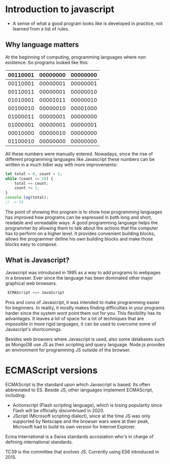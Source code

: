 # Introduction to javascript

* A sense of what a good program looks like is developed in practice, not learned from a list of rules.

## Why language matters

At the beginning of computing, programming languages where non existence. So programs looked like this:

| 00110001 | 00000000 | 00000000 |
| ---------| :--------| --------:|
| 00110001 | 00000001 | 00000001 |
| 00110011 | 00000001 | 00000010 |
| 01010001 | 00001011 | 00000010 |
| 00100010 | 00000010 | 00001000 |
| 01000011 | 00000001 | 00000000 |
| 01000001 | 00000001 | 00000001 |
| 00010000 | 00000010 | 00000000 |
| 01100010 | 00000000 | 00000000 |

All these numbers were manually entered. Nowadays, since the rise of different programming languages like Javascript these numbers can be
written in a much tidier way with more improvements:

```javascript
let total = 0, count = 1;
while (count <= 10) {
    total += count;
    count += 1;
}
console.log(total);
// -> 55
```

The point of showing this program is to show how programming languages has improved 
how programs can be expressed in both long and short, readable and unreadable ways. A good programming language
helps the programmer by allowing them to talk about the actions that the computer has to perform on a higher level.
It provides convenient building blocks, allows the programmer define his own building blocks and make 
those blocks easy to compose.

## What is Javascript?

Javascript was introduced in 1995 as a way to add programs to webpages in a browser. Ever since the language has been dominated other major
graphical web browsers.

```javascript
 ECMAScript === JavaScript
 ```
 Pros and cons of Javascript, it was intended to make programming easier for beginners. In reality, it mostly makes finding difficulties
 in your programs harder since the system wont point them out for you. This flexibility has its advantages. It leaves a lot of space for a lot
 of techniques that are impossible in more rigid languages, it can be used to overcome some of Javascript's shortcomings.

 Besides web browsers where Javascript is used, also some databases such as MongoDB use JS as their scripting and query language.
 Node.js provides an environment for programming JS outside of the browser.

 
# ECMAScript versions

ECMAScript is the standard upon which Javascript is based. Its often abbreviated to ES. 
Beside JS, other languages implement ECMAScript, including:

* Actionscript (Flash scripting language), which is losing popularity since Flash will be
officially discontinued in 2020.
* JScript (Microsoft scripting dialect), since at the time JS was only supported by Netscape and
the browser wars were at their peak, Microsoft had to build its own version for Internet Explorer.

Ecma International is a Swiss standards accosiation who's in charge of defining international standards.

TC39 is the committee that evolves JS.
Currently using ES6 introduced in 2015.


